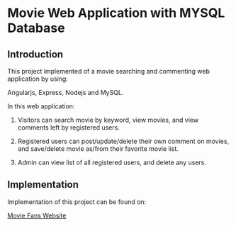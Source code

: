 # Movie Web Application with MYSQL Database

## Introduction

This project implemented of a movie searching and commenting web application by using:

Angularjs, Express, Nodejs and MySQL. 

In this web application:

1. Visitors can search movie by keyword, view movies, and view comments left by registered users. 

2. Registered users can post/update/delete their own comment on movies, and save/delete movie as/from their favorite movie list. 

3. Admin can view list of all registered users, and delete any users.

## Implementation

Implementation of this project can be found on:

[Movie Fans Website](http://moviedb-xieli.rhcloud.com)
